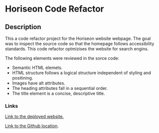 # Horiseon Code Refactor

## Description

This a code refactor project for the Horiseon website webpage. The goal was to inspect the source code so that the homepage follows accessibility standards. This code refactor optmizises the website for search engins.

The following elements were reviewed in the sorce code:

- Semantic HTML elemets.
- HTML structure follows a logical structure independent of styling and positining.
- Images have alt attributes.
- The heading attributes fall in a sequential order.
- The title element is a concise, descriptive title.

### Links

[Link to the deployed website.](https://lizas2022.github.io/Horiseon-refactor-project/)

[Link to the Github location](https://github.com/LizaS2022/Horiseon-refactor-project.git).
